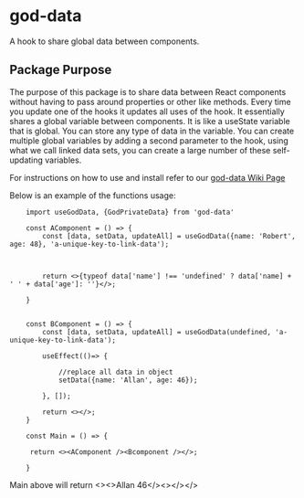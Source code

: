 # god-data
A hook to share global data between components.

## Package Purpose

The purpose of this package is to share data between React components without having to pass around properties or other like methods. Every time you update one of the hooks it updates all uses of the hook. It essentially shares a global variable between components. It is like a useState variable that is global. You can store any type of data in the variable. You can create multiple global variables by adding a second parameter to the hook, using what we call linked data sets, you can create a large number of these self-updating variables.



For instructions on how to use and install refer to our [god-data Wiki Page](https://github.com/futureandahope7/god-data/wiki)



Below is an example of the functions usage:


```    
    import useGodData, {GodPrivateData} from 'god-data'
    
    const AComponent = () => {
        const [data, setData, updateAll] = useGodData({name: 'Robert', age: 48}, 'a-unique-key-to-link-data');

        

        return <>{typeof data['name'] !== 'undefined' ? data['name] + ' ' + data['age']: ''}</>;
    
    }


    const BComponent = () => {
        const [data, setData, updateAll] = useGodData(undefined, 'a-unique-key-to-link-data');

        useEffect(()=> {
        
            //replace all data in object
            setData({name: 'Allan', age: 46});
        
        }, []);

        return <></>;
    }

    const Main = () => {

     return <><AComponent /><Bcomponent /></>;

    }
```


Main above will return <><>Allan 46</><></></>